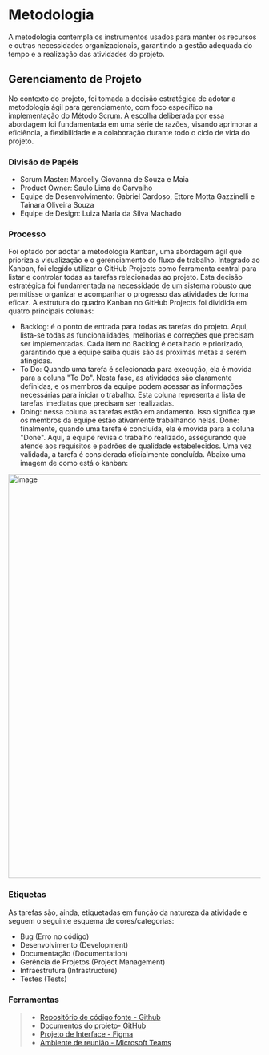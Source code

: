 
# Metodologia

A metodologia contempla os instrumentos usados para manter os recursos e outras necessidades organizacionais, garantindo a gestão adequada do tempo e a realização das atividades do projeto.

## Gerenciamento de Projeto

No contexto do projeto, foi tomada a decisão estratégica de adotar a metodologia ágil para gerenciamento, com foco específico na implementação do Método Scrum. A escolha deliberada por essa abordagem foi fundamentada em uma série de razões, visando aprimorar a eficiência, a flexibilidade e a colaboração durante todo o ciclo de vida do projeto.

### Divisão de Papéis

* Scrum Master: Marcelly Giovanna de Souza e Maia
* Product Owner: Saulo Lima de Carvalho
* Equipe de Desenvolvimento: Gabriel Cardoso, Ettore Motta Gazzinelli e Tainara Oliveira Souza
* Equipe de Design: Luiza Maria da Silva Machado

### Processo

Foi optado por adotar a metodologia Kanban, uma abordagem ágil que prioriza a visualização e o gerenciamento do fluxo de trabalho. Integrado ao Kanban, foi elegido utilizar o GitHub Projects como ferramenta central para listar e controlar todas as tarefas relacionadas ao projeto. Esta decisão estratégica foi fundamentada na necessidade de um sistema robusto que permitisse organizar e acompanhar o progresso das atividades de forma eficaz. A estrutura do quadro Kanban no GitHub Projects foi dividida em quatro principais colunas:

* Backlog: é o ponto de entrada para todas as tarefas do projeto. Aqui, lista-se todas as funcionalidades, melhorias e correções que precisam ser implementadas. Cada item no Backlog é detalhado e priorizado, garantindo que a equipe saiba quais são as próximas metas a serem atingidas.
* To Do: Quando uma tarefa é selecionada para execução, ela é movida para a coluna "To Do". Nesta fase, as atividades são claramente definidas, e os membros da equipe podem acessar as informações necessárias para iniciar o trabalho. Esta coluna representa a lista de tarefas imediatas que precisam ser realizadas.
* Doing: nessa coluna as tarefas estão em andamento. Isso significa que os membros da equipe estão ativamente trabalhando nelas.
Done: finalmente, quando uma tarefa é concluída, ela é movida para a coluna "Done". Aqui, a equipe revisa o trabalho realizado, assegurando que atende aos requisitos e padrões de qualidade estabelecidos. Uma vez validada, a tarefa é considerada oficialmente concluída.
Abaixo uma imagem de como está o kanban:

<img width="806" alt="image" src="https://github.com/ICEI-PUC-Minas-PMV-ADS/pmv-ads-2024-1-e2-proj-int-t2-En-cantos_do_brasil/assets/85742337/0a21a11a-fec5-4c8f-bc9b-009874fe8ffd">




### Etiquetas

As tarefas são, ainda, etiquetadas em função da natureza da atividade e seguem o seguinte esquema de cores/categorias:

* Bug (Erro no código)
* Desenvolvimento (Development)
* Documentação (Documentation)
* Gerência de Projetos (Project Management)
* Infraestrutura (Infrastructure)
* Testes (Tests)

### Ferramentas

> - [Repositório de código fonte - Github](https://github.com/ICEI-PUC-Minas-PMV-ADS/pmv-ads-2024-1-e2-proj-int-t2-En-cantos_do_brasil/blob/main/src/README.md?plain=1)
> - [Documentos do projeto- GitHub](https://github.com/ICEI-PUC-Minas-PMV-ADS/pmv-ads-2024-1-e2-proj-int-t2-En-cantos_do_brasil/tree/main/docs)
> - [Projeto de Interface - Figma](https://www.youtube.com/playlist?list=PLHz_AreHm4dm7ZULPAmadvNhH6vk9oNZA)
> - [Ambiente de reunião - Microsoft Teams](https://teams.microsoft.com/_#/school/conversations/Geral?threadId=19:rhIE0idjoNgQHZPXsmFC3tAOm2YhwrxhnBxDpORmZ1M1@thread.tacv2&ctx=channel)
  
